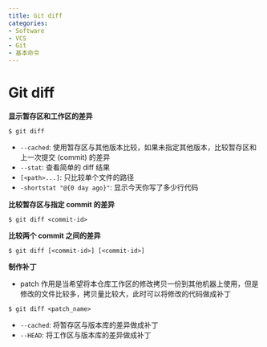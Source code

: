 ```yaml
---
title: Git diff
categories:
- Software
- VCS
- Git
- 基本命令
---
```

# Git diff

**显示暂存区和工作区的差异**

```shell
$ git diff
```

- `--cached`: 使用暂存区与其他版本比较，如果未指定其他版本，比较暂存区和上一次提交 (commit) 的差异
- `--stat`: 查看简单的 diff 结果
- `[<path>...]`: 只比较单个文件的路径
- `-shortstat "@{0 day ago}"`: 显示今天你写了多少行代码

**比较暂存区与指定 commit 的差异**

```shell
$ git diff <commit-id>
```

**比较两个 commit 之间的差异**

```shell
$ git diff [<commit-id>] [<commit-id>]
```

**制作补丁**

- patch 作用是当希望将本仓库工作区的修改拷贝一份到其他机器上使用，但是修改的文件比较多，拷贝量比较大，此时可以将修改的代码做成补丁

```shell
$ git diff <patch_name>
```

- `--cached`: 将暂存区与版本库的差异做成补丁
- `--HEAD`: 将工作区与版本库的差异做成补丁
